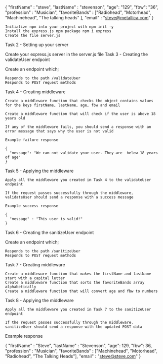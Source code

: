 {
"firstName" : "steve",
"lastName" : "stevenson",
"age": "129",
"fbw": "36",
"profession" : "Musician",
"favoriteBands" : ["Radiohead", "Motorhead", "Machinehead", "The talking heads" ],
"email" : "steve@metallica.com"
}

    Initialize npm into your project with npm init -y
    Install the express.js npm package npm i express
    Create the file server.js

Task 2 - Setting up your server

Create your express.js server in the server.js file
Task 3 - Creating the validateUser endpoint

Create an endpoint which;

    Responds to the path /validateUser
    Responds to POST request methods

Task 4 - Creating middleware

    Create a middleware function that checks the object contains values for the keys firstName, lastName, age, fbw and email

    Create a middleware function that will check if the user is above 18 years old

    If any of the middleware fails, you should send a response with an error message that says why the user is not valid

    Example failure response

    {
      "message": "We can not validate your user. They are  below 18 years of age"
    }

Task 5 - Applying the middleware

    Apply all the middleware you created in Task 4 to the validateUser endpoint

    If the request passes successfully through the middleware, validateUser should send a response with a success message

    Example success response

    {
      "message" : "This user is valid!"
    }

Task 6 - Creating the sanitizeUser endpoint

Create an endpoint which;

    Responds to the path /sanitizeUser
    Responds to POST request methods

Task 7 - Creating middleware

    Create a middleware function that makes the firstName and lastName start with a capital letter
    Create a middleware function that sorts the favoriteBands array alphabetically
    Create a middleware function that will convert age and fbw to numbers

Task 8 - Applying the middleware

    Apply all the middleware you created in Task 7 to the sanitizeUser endpoint

    If the request passes successfully through the middleware, sanitizeUser should send a response with the updated POST data

Example response

{
"firstName" : "Steve",
"lastName" : "Stevenson",
"age": 129,
"fbw": 36,
"profession" : "Musician",
"favoriteBands" : ["Machinehead", "Motorhead", "Radiohead", "The Talking Heads"],
"email" : "steve@steve.com"
}
